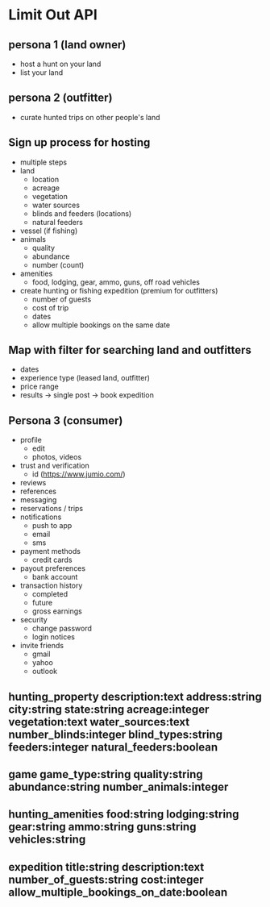# Limit Out API

## persona 1 (land owner)
  - host a hunt on your land
  - list your land

## persona 2 (outfitter)
  - curate hunted trips on other people's land

## Sign up process for hosting
  - multiple steps
  - land
    - location
    - acreage
    - vegetation
    - water sources
    - blinds and feeders (locations)
    - natural feeders
  - vessel (if fishing)
  - animals
    - quality
    - abundance
    - number (count)
  - amenities
    - food, lodging, gear, ammo, guns, off road vehicles
  - create hunting or fishing expedition (premium for outfitters)
    - number of guests
    - cost of trip
    - dates
    - allow multiple bookings on the same date


## Map with filter for searching land and outfitters
  - dates
  - experience type (leased land, outfitter)
  - price range
  - results -> single post -> book expedition


## Persona 3 (consumer)
- profile
  - edit
  - photos, videos
- trust and verification
  - id (https://www.jumio.com/)
- reviews
- references
- messaging
- reservations / trips
- notifications
  - push to app
  - email
  - sms
- payment methods
  - credit cards
- payout preferences
  - bank account
- transaction history
  - completed
  - future
  - gross earnings
- security
  - change password
  - login notices
- invite friends
  - gmail
  - yahoo
  - outlook

##  hunting_property description:text address:string city:string state:string acreage:integer vegetation:text water_sources:text number_blinds:integer blind_types:string feeders:integer natural_feeders:boolean
##  game game_type:string quality:string abundance:string number_animals:integer
##  hunting_amenities food:string lodging:string gear:string ammo:string guns:string vehicles:string
##  expedition title:string description:text number_of_guests:string cost:integer allow_multiple_bookings_on_date:boolean
